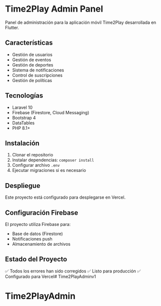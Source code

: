 # Time2Play Admin Panel

Panel de administración para la aplicación móvil Time2Play desarrollada en Flutter.

## Características

- Gestión de usuarios
- Gestión de eventos
- Gestión de deportes
- Sistema de notificaciones
- Control de suscripciones
- Gestión de políticas

## Tecnologías

- Laravel 10
- Firebase (Firestore, Cloud Messaging)
- Bootstrap 4
- DataTables
- PHP 8.1+

## Instalación

1. Clonar el repositorio
2. Instalar dependencias: `composer install`
3. Configurar archivo `.env`
4. Ejecutar migraciones si es necesario

## Despliegue

Este proyecto está configurado para desplegarse en Vercel.

## Configuración Firebase

El proyecto utiliza Firebase para:
- Base de datos (Firestore)
- Notificaciones push
- Almacenamiento de archivos

## Estado del Proyecto

✅ Todos los errores han sido corregidos
✅ Listo para producción
✅ Configurado para Vercel# Time2PlayAdminv1
# Time2PlayAdmin
